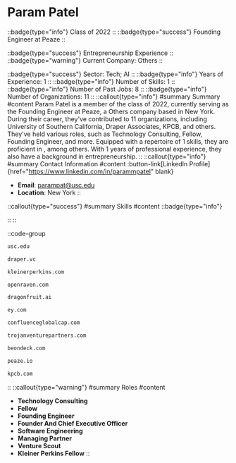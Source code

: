# Param Patel
::badge{type="info"}
Class of 2022
::
::badge{type="success"}
Founding Engineer at Peaze
::

::badge{type="success"}
Entrepreneurship Experience
::
::badge{type="warning"}
Current Company: Others
::

::badge{type="success"}
Sector: Tech; AI
::
::badge{type="info"}
Years of Experience: 1
::
::badge{type="info"}
Number of Skills: 1
::
::badge{type="info"}
Number of Past Jobs: 8
::
::badge{type="info"}
Number of Organizations: 11
::
::callout{type="info"}
#summary
Summary
#content
Param Patel is a member of the class of 2022, currently serving as the Founding Engineer at Peaze, a Others company based in New York. During their career, they've contributed to 11 organizations, including University of Southern California, Draper Associates, KPCB, and others. They've held various roles, such as Technology Consulting, Fellow, Founding Engineer, and more. Equipped with a repertoire of 1 skills, they are proficient in , among others.  With 1 years of professional experience, they also have a background in entrepreneurship.
::
::callout{type="info"}
#summary
Contact Information
#content
:button-link[LinkedIn Profile]{href="https://www.linkedin.com/in/parammpatel" blank}
- **Email**: parampat@usc.edu
- **Location**: New York
::

::callout{type="success"}
#summary
Skills
#content
::badge{type="info"}

::
::

::code-group
```bash [University of Southern California]
usc.edu
```
```bash [Draper Associates]
draper.vc
```
```bash [KPCB]
kleinerperkins.com
```
```bash [Open Raven]
openraven.com
```
```bash [Dragonfruit AI]
dragonfruit.ai
```
```bash [EY]
ey.com
```
```bash [Confluence Global Capital]
confluenceglobalcap.com
```
```bash [Trojan Venture Partners]
trojanventurepartners.com
```
```bash [On Deck]
beondeck.com
```
```bash [Peaze]
peaze.io
```
```bash [Kleiner Perkins Caufield & Byers]
kpcb.com
```
::
::callout{type="warning"}
#summary
Roles
#content
- **Technology Consulting**
- **Fellow**
- **Founding Engineer**
- **Founder And Chief Executive Officer**
- **Software Engineering**
- **Managing Partner**
- **Venture Scout**
- **Kleiner Perkins Fellow**
::

